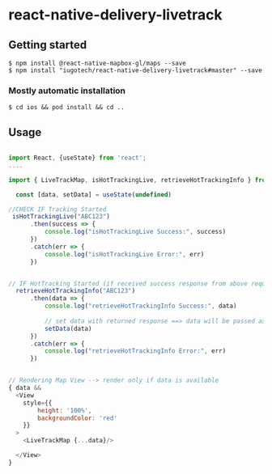 # react-native-delivery-livetrack

## Getting started


`$ npm install @react-native-mapbox-gl/maps --save`  
`$ npm install "iugotech/react-native-delivery-livetrack#master" --save`

### Mostly automatic installation

`$ cd ios && pod install && cd ..`

## Usage
```javascript

import React, {useState} from 'react';
....

import { LiveTrackMap, isHotTrackingLive, retrieveHotTrackingInfo } from 'react-native-delivery-livetrack';

  const [data, setData] = useState(undefined)

//CHECK IF Tracking Started
 isHotTrackingLive("ABC123")
      .then(success => {
          console.log("isHotTrackingLive Success:", success) 
      })
      .catch(err => {
          console.log("isHotTrackingLive Error:", err)
      })


// IF HotTracking Started (if received success response from above request), then retrieve the hot tracking info
  retrieveHotTrackingInfo("ABC123")
      .then(data => {
          console.log("retrieveHotTrackingInfo Success:", data)
          
          // set data with returned response ==> data will be passed as props in below component
          setData(data)
      })
      .catch(err => {
          console.log("retrieveHotTrackingInfo Error:", err)
      }) 


// Rendering Map View --> render only if data is available
{ data && 
  <View 
    style={{
        height: '100%',
        backgroundColor: 'red'
    }}
  >
    <LiveTrackMap {...data}/>

  </View>
}


```
